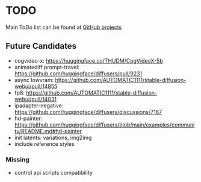 # TODO

Main ToDo list can be found at [GitHub projects](https://github.com/users/vladmandic/projects)

## Future Candidates

- cogvideo-x: <https://huggingface.co/THUDM/CogVideoX-5b>
- animatediff prompt-travel: <https://github.com/huggingface/diffusers/pull/9231>
- async lowvram: <https://github.com/AUTOMATIC1111/stable-diffusion-webui/pull/14855>
- fp8: <https://github.com/AUTOMATIC1111/stable-diffusion-webui/pull/14031>
- ipadapter-negative: https://github.com/huggingface/diffusers/discussions/7167
- hd-painter: https://github.com/huggingface/diffusers/blob/main/examples/community/README.md#hd-painter
- init latents: variations, img2img
- include reference styles

### Missing

- control api scripts compatibility
